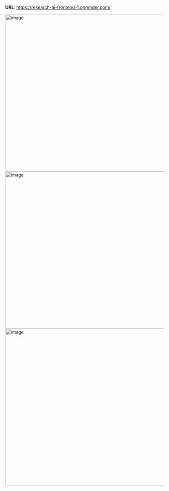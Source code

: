 **URL**: https://research-ai-frontend-1.onrender.com/

<img width="1200" height="500" alt="image" src="https://github.com/user-attachments/assets/f7c630e0-5cad-4c19-9f26-8688a6aa44d4" />

<img width="1200" height="500" alt="image" src="https://github.com/user-attachments/assets/2b9226df-4160-410c-a001-9a32d2635d98" />

<img width="1200" height="500" alt="image" src="https://github.com/user-attachments/assets/c38e2aa1-7939-49d5-b025-a7a62369a1a4" />

